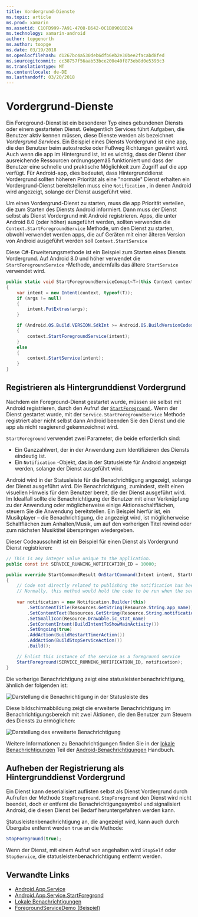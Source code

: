 ```yaml
---
title: Vordergrund-Dienste
ms.topic: article
ms.prod: xamarin
ms.assetid: C10FD999-7A91-4708-B642-0C1B0901BD24
ms.technology: xamarin-android
author: topgenorth
ms.author: toopge
ms.date: 03/19/2018
ms.openlocfilehash: d1267bc4a530deb6dfb6eb2e30bee2facabd8fed
ms.sourcegitcommit: cc38757f56aab53bce200e40f873eb8d0e5393c3
ms.translationtype: MT
ms.contentlocale: de-DE
ms.lasthandoff: 03/20/2018
---
```

# <a name="foreground-services"></a>Vordergrund-Dienste

Ein Foreground-Dienst ist ein besonderer Typ eines gebundenen Diensts oder einem gestarteten Dienst. Gelegentlich Services führt Aufgaben, die Benutzer aktiv kennen müssen, diese Dienste werden als bezeichnet _Vordergrund Services_. Ein Beispiel eines Diensts Vordergrund ist eine app, die den Benutzer beim autostrecke oder Fußweg Richtungen gewährt wird. Auch wenn die app im Hintergrund ist, ist es wichtig, dass der Dienst über ausreichende Ressourcen ordnungsgemäß funktioniert und dass der Benutzer eine schnelle und praktische Möglichkeit zum Zugriff auf die app verfügt. Für Android-app, dies bedeutet, dass Hintergrunddienst Vordergrund sollten höheren Priorität als eine "normale" Dienst erhalten ein Vordergrund-Dienst bereitstellen muss eine `Notification` , in denen Android wird angezeigt, solange der Dienst ausgeführt wird.
 
Um einen Vordergrund-Dienst zu starten, muss die app Priorität verteilen, die zum Starten des Diensts Android informiert. Dann muss der Dienst selbst als Dienst Vordergrund mit Android registrieren. Apps, die unter Android 8.0 (oder höher) ausgeführt werden, sollten verwenden die `Context.StartForegroundService` Methode, um den Dienst zu starten, obwohl verwendet werden apps, die auf Geräten mit einer älteren Version von Android ausgeführt werden soll `Context.StartService`

Diese C#-Erweiterungsmethode ist ein Beispiel zum Starten eines Diensts Vordergrund. Auf Android 8.0 und höher verwendet die `StartForegroundService` -Methode, andernfalls das ältere `StartService` verwendet wird.  

```csharp
public static void StartForegroundServiceComapt<T>(this Context context, Bundle args = null) where T : Service
{
    var intent = new Intent(context, typeof(T));
    if (args != null) 
    {
        intent.PutExtras(args);
    }

    if (Android.OS.Build.VERSION.SdkInt >= Android.OS.BuildVersionCodes.O)
    {
        context.StartForegroundService(intent);
    }
    else
    {
        context.StartService(intent);
    }
}
```

## <a name="registering-as-a-foreground-service"></a>Registrieren als Hintergrunddienst Vordergrund

Nachdem ein Foreground-Dienst gestartet wurde, müssen sie selbst mit Android registrieren, durch den Aufruf der [ `StartForeground` ](https://developer.xamarin.com/api/member/Android.App.Service.StartForeground/p/System.Int32/Android.App.Notification/). Wenn der Dienst gestartet wurde, mit der `Service.StartForegroundService` Methode registriert aber nicht selbst dann Android beenden Sie den Dienst und die app als nicht reagierend gekennzeichnet wird.

`StartForeground` verwendet zwei Parameter, die beide erforderlich sind:
 
* Ein Ganzzahlwert, der in der Anwendung zum Identifizieren des Diensts eindeutig ist.
* Ein `Notification` -Objekt, das in der Statusleiste für Android angezeigt werden, solange der Dienst ausgeführt wird.

Android wird in der Statusleiste für die Benachrichtigung angezeigt, solange der Dienst ausgeführt wird. Die Benachrichtigung, zumindest, stellt einen visuellen Hinweis für dem Benutzer bereit, die der Dienst ausgeführt wird. Im Idealfall sollte die Benachrichtigung der Benutzer mit einer Verknüpfung zu der Anwendung oder möglicherweise einige Aktionsschaltflächen, steuern Sie die Anwendung bereitstellen. Ein Beispiel hierfür ist, ein Musikplayer &ndash; die Benachrichtigung, die angezeigt wird, ist möglicherweise Schaltflächen zum Anhalten/Musik, um auf den vorherigen Titel rewind oder zum nächsten Musiktitel überspringen wiedergeben. 

Dieser Codeausschnitt ist ein Beispiel für einen Dienst als Vordergrund Dienst registrieren:   

```csharp
// This is any integer value unique to the application.
public const int SERVICE_RUNNING_NOTIFICATION_ID = 10000;

public override StartCommandResult OnStartCommand(Intent intent, StartCommandFlags flags, int startId)
{
    // Code not directly related to publishing the notification has been omitted for clarity.
    // Normally, this method would hold the code to be run when the service is started.
    
    var notification = new Notification.Builder(this)
        .SetContentTitle(Resources.GetString(Resource.String.app_name))
        .SetContentText(Resources.GetString(Resource.String.notification_text))
        .SetSmallIcon(Resource.Drawable.ic_stat_name)
        .SetContentIntent(BuildIntentToShowMainActivity())
        .SetOngoing(true)
        .AddAction(BuildRestartTimerAction())
        .AddAction(BuildStopServiceAction())
        .Build();

    // Enlist this instance of the service as a foreground service
    StartForeground(SERVICE_RUNNING_NOTIFICATION_ID, notification);
}
```

Die vorherige Benachrichtigung zeigt eine statusleistenbenachrichtigung, ähnlich der folgenden ist:

![Darstellung die Benachrichtigung in der Statusleiste des](foreground-services-images/foreground-services-01.png "Bild zeigt die Benachrichtigung in der Statusleiste")

Diese bildschirmabbildung zeigt die erweiterte Benachrichtigung im Benachrichtigungsbereich mit zwei Aktionen, die den Benutzer zum Steuern des Diensts zu ermöglichen:

![Darstellung des erweiterte Benachrichtigung](foreground-services-images/foreground-services-02.png "Darstellung des erweiterte Benachrichtigung.")

Weitere Informationen zu Benachrichtigungen finden Sie in der [lokale Benachrichtigungen](~/android/app-fundamentals/notifications/local-notifications.md) Teil der [Android-Benachrichtigungen](~/android/app-fundamentals/notifications/index.md) Handbuch.

## <a name="unregistering-as-a-foreground-service"></a>Aufheben der Registrierung als Hintergrunddienst Vordergrund

Ein Dienst kann deserialisiert auflisten selbst als Dienst Vordergrund durch Aufrufen der Methode `StopForeground`. `StopForeground` den Dienst wird nicht beendet, doch er entfernt die Benachrichtigungssymbol und signalisiert Android, die diesen Dienst bei Bedarf heruntergefahren werden kann.

Statusleistenbenachrichtigung an, die angezeigt wird, kann auch durch Übergabe entfernt werden `true` an die Methode: 

```csharp
StopForeground(true);
```

Wenn der Dienst, mit einem Aufruf von angehalten wird `StopSelf` oder `StopService`, die statusleistenbenachrichtigung entfernt werden.

## <a name="related-links"></a>Verwandte Links

- [Android.App.Service](https://developer.xamarin.com/api/type/Android.App.Service/)
- [Android.App.Service.StartForegrond](https://developer.xamarin.com/api/member/Android.App.Service.StartForeground/p/System.Int32/Android.App.Notification/)
- [Lokale Benachrichtigungen](~/android/app-fundamentals/notifications/local-notifications.md)
- [ForegroundServiceDemo (Beispiel)](https://developer.xamarin.com/samples/monodroid/ApplicationFundamentals/ServiceSamples/ForegroundServiceDemo/)
